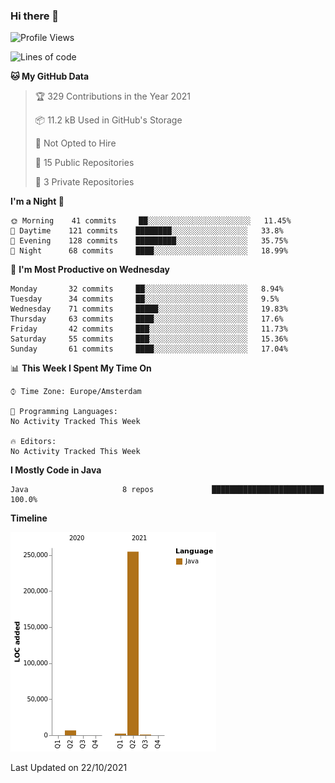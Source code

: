 ### Hi there 👋


<!--START_SECTION:waka-->
![Profile Views](http://img.shields.io/badge/Profile%20Views-1-blue)

![Lines of code](https://img.shields.io/badge/From%20Hello%20World%20I%27ve%20Written-264473%20lines%20of%20code-blue)

**🐱 My GitHub Data** 

> 🏆 329 Contributions in the Year 2021
 > 
> 📦 11.2 kB Used in GitHub's Storage 
 > 
> 🚫 Not Opted to Hire
 > 
> 📜 15 Public Repositories 
 > 
> 🔑 3 Private Repositories  
 > 
**I'm a Night 🦉** 

```text
🌞 Morning    41 commits     ██░░░░░░░░░░░░░░░░░░░░░░░   11.45% 
🌆 Daytime    121 commits    ████████░░░░░░░░░░░░░░░░░   33.8% 
🌃 Evening    128 commits    █████████░░░░░░░░░░░░░░░░   35.75% 
🌙 Night      68 commits     ████░░░░░░░░░░░░░░░░░░░░░   18.99%

```
📅 **I'm Most Productive on Wednesday** 

```text
Monday       32 commits     ██░░░░░░░░░░░░░░░░░░░░░░░   8.94% 
Tuesday      34 commits     ██░░░░░░░░░░░░░░░░░░░░░░░   9.5% 
Wednesday    71 commits     █████░░░░░░░░░░░░░░░░░░░░   19.83% 
Thursday     63 commits     ████░░░░░░░░░░░░░░░░░░░░░   17.6% 
Friday       42 commits     ███░░░░░░░░░░░░░░░░░░░░░░   11.73% 
Saturday     55 commits     ███░░░░░░░░░░░░░░░░░░░░░░   15.36% 
Sunday       61 commits     ████░░░░░░░░░░░░░░░░░░░░░   17.04%

```


📊 **This Week I Spent My Time On** 

```text
⌚︎ Time Zone: Europe/Amsterdam

💬 Programming Languages: 
No Activity Tracked This Week

🔥 Editors: 
No Activity Tracked This Week

```

**I Mostly Code in Java** 

```text
Java                     8 repos             █████████████████████████   100.0%

```


**Timeline**

![Chart not found](https://raw.githubusercontent.com/powercasgamer/powercasgamer/master/charts/bar_graph.png) 


 Last Updated on 22/10/2021
<!--END_SECTION:waka-->
